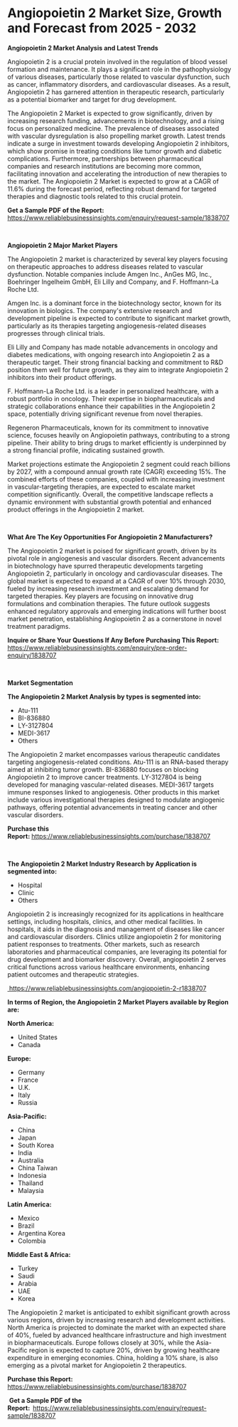 <p><h1>Angiopoietin 2 Market Size, Growth and Forecast from 2025 - 2032</h1></p><p><strong>Angiopoietin 2 Market Analysis and Latest Trends</strong></p>
<p><p>Angiopoietin 2 is a crucial protein involved in the regulation of blood vessel formation and maintenance. It plays a significant role in the pathophysiology of various diseases, particularly those related to vascular dysfunction, such as cancer, inflammatory disorders, and cardiovascular diseases. As a result, Angiopoietin 2 has garnered attention in therapeutic research, particularly as a potential biomarker and target for drug development.</p><p>The Angiopoietin 2 Market is expected to grow significantly, driven by increasing research funding, advancements in biotechnology, and a rising focus on personalized medicine. The prevalence of diseases associated with vascular dysregulation is also propelling market growth. Latest trends indicate a surge in investment towards developing Angiopoietin 2 inhibitors, which show promise in treating conditions like tumor growth and diabetic complications. Furthermore, partnerships between pharmaceutical companies and research institutions are becoming more common, facilitating innovation and accelerating the introduction of new therapies to the market. The Angiopoietin 2 Market is expected to grow at a CAGR of 11.6% during the forecast period, reflecting robust demand for targeted therapies and diagnostic tools related to this crucial protein.</p></p>
<p><strong>Get a Sample PDF of the Report:&nbsp;</strong> <a href="https://www.reliablebusinessinsights.com/enquiry/request-sample/1838707?utm_campaign=2245&utm_medium=2&utm_source=Github&utm_content=ia&utm_term=19042025&utm_id=angiopoietin-2">https://www.reliablebusinessinsights.com/enquiry/request-sample/1838707</a></p>
<p>&nbsp;</p>
<p><strong>Angiopoietin 2 Major Market Players</strong></p>
<p><p>The Angiopoietin 2 market is characterized by several key players focusing on therapeutic approaches to address diseases related to vascular dysfunction. Notable companies include Amgen Inc., AnGes MG, Inc., Boehringer Ingelheim GmbH, Eli Lilly and Company, and F. Hoffmann-La Roche Ltd.</p><p>Amgen Inc. is a dominant force in the biotechnology sector, known for its innovation in biologics. The company's extensive research and development pipeline is expected to contribute to significant market growth, particularly as its therapies targeting angiogenesis-related diseases progresses through clinical trials.</p><p>Eli Lilly and Company has made notable advancements in oncology and diabetes medications, with ongoing research into Angiopoietin 2 as a therapeutic target. Their strong financial backing and commitment to R&D position them well for future growth, as they aim to integrate Angiopoietin 2 inhibitors into their product offerings.</p><p>F. Hoffmann-La Roche Ltd. is a leader in personalized healthcare, with a robust portfolio in oncology. Their expertise in biopharmaceuticals and strategic collaborations enhance their capabilities in the Angiopoietin 2 space, potentially driving significant revenue from novel therapies.</p><p>Regeneron Pharmaceuticals, known for its commitment to innovative science, focuses heavily on Angiopoietin pathways, contributing to a strong pipeline. Their ability to bring drugs to market efficiently is underpinned by a strong financial profile, indicating sustained growth.</p><p>Market projections estimate the Angiopoietin 2 segment could reach billions by 2027, with a compound annual growth rate (CAGR) exceeding 15%. The combined efforts of these companies, coupled with increasing investment in vascular-targeting therapies, are expected to escalate market competition significantly. Overall, the competitive landscape reflects a dynamic environment with substantial growth potential and enhanced product offerings in the Angiopoietin 2 market.</p></p>
<p>&nbsp;</p>
<p><strong>What Are The Key Opportunities For Angiopoietin 2 Manufacturers?</strong></p>
<p><p>The Angiopoietin 2 market is poised for significant growth, driven by its pivotal role in angiogenesis and vascular disorders. Recent advancements in biotechnology have spurred therapeutic developments targeting Angiopoietin 2, particularly in oncology and cardiovascular diseases. The global market is expected to expand at a CAGR of over 10% through 2030, fueled by increasing research investment and escalating demand for targeted therapies. Key players are focusing on innovative drug formulations and combination therapies. The future outlook suggests enhanced regulatory approvals and emerging indications will further boost market penetration, establishing Angiopoietin 2 as a cornerstone in novel treatment paradigms.</p></p>
<p><strong>Inquire or Share Your Questions If Any Before Purchasing This Report:</strong> <a href="https://www.reliablebusinessinsights.com/enquiry/pre-order-enquiry/1838707?utm_campaign=2245&utm_medium=2&utm_source=Github&utm_content=ia&utm_term=19042025&utm_id=angiopoietin-2">https://www.reliablebusinessinsights.com/enquiry/pre-order-enquiry/1838707</a></p>
<p>&nbsp;</p>
<p><strong>Market Segmentation</strong></p>
<p><strong>The Angiopoietin 2 Market Analysis by types is segmented into:</strong></p>
<p><ul><li>Atu-111</li><li>BI-836880</li><li>LY-3127804</li><li>MEDI-3617</li><li>Others</li></ul></p>
<p><p>The Angiopoietin 2 market encompasses various therapeutic candidates targeting angiogenesis-related conditions. Atu-111 is an RNA-based therapy aimed at inhibiting tumor growth. BI-836880 focuses on blocking Angiopoietin 2 to improve cancer treatments. LY-3127804 is being developed for managing vascular-related diseases. MEDI-3617 targets immune responses linked to angiogenesis. Other products in this market include various investigational therapies designed to modulate angiogenic pathways, offering potential advancements in treating cancer and other vascular disorders.</p></p>
<p><strong>Purchase this Report:&nbsp;</strong><a href="https://www.reliablebusinessinsights.com/purchase/1838707?utm_campaign=2245&utm_medium=2&utm_source=Github&utm_content=ia&utm_term=19042025&utm_id=angiopoietin-2">https://www.reliablebusinessinsights.com/purchase/1838707</a></p>
<p>&nbsp;</p>
<p><strong>The Angiopoietin 2 Market Industry Research by Application is segmented into:</strong></p>
<p><ul><li>Hospital</li><li>Clinic</li><li>Others</li></ul></p>
<p><p>Angiopoietin 2 is increasingly recognized for its applications in healthcare settings, including hospitals, clinics, and other medical facilities. In hospitals, it aids in the diagnosis and management of diseases like cancer and cardiovascular disorders. Clinics utilize angiopoietin 2 for monitoring patient responses to treatments. Other markets, such as research laboratories and pharmaceutical companies, are leveraging its potential for drug development and biomarker discovery. Overall, angiopoietin 2 serves critical functions across various healthcare environments, enhancing patient outcomes and therapeutic strategies.</p></p>
<p><a href="https://www.reliablebusinessinsights.com/angiopoietin-2-r1838707?utm_campaign=2245&utm_medium=2&utm_source=Github&utm_content=ia&utm_term=19042025&utm_id=angiopoietin-2">&nbsp;https://www.reliablebusinessinsights.com/angiopoietin-2-r1838707</a></p>
<p><strong>In terms of Region, the Angiopoietin 2 Market Players available by Region are:</strong></p>
<p>
    <p> <strong> North America: </strong>
        <ul>
            <li>United States</li>
            <li>Canada</li>
        </ul>
        </p> 
    <p> <strong> Europe: </strong>
        <ul>
            <li>Germany</li>
            <li>France</li>
            <li>U.K.</li>
            <li>Italy</li>
            <li>Russia</li>
        </ul>
        </p> 
    <p> <strong> Asia-Pacific: </strong>
        <ul>
            <li>China</li>
            <li>Japan</li>
            <li>South Korea</li>
            <li>India</li>
            <li>Australia</li>
            <li>China Taiwan</li>
            <li>Indonesia</li>
            <li>Thailand</li>
            <li>Malaysia</li>
        </ul>
        </p> 
    <p> <strong> Latin America: </strong>
        <ul>
            <li>Mexico</li>
            <li>Brazil</li>
            <li>Argentina Korea</li>
            <li>Colombia</li>
        </ul>
        </p> 
    <p> <strong> Middle East & Africa: </strong>
        <ul>
            <li>Turkey</li>
            <li>Saudi</li>
            <li>Arabia</li>
            <li>UAE</li>
            <li>Korea</li>
        </ul>
    </p>
    </p>
<p><p>The Angiopoietin 2 market is anticipated to exhibit significant growth across various regions, driven by increasing research and development activities. North America is projected to dominate the market with an expected share of 40%, fueled by advanced healthcare infrastructure and high investment in biopharmaceuticals. Europe follows closely at 30%, while the Asia-Pacific region is expected to capture 20%, driven by growing healthcare expenditure in emerging economies. China, holding a 10% share, is also emerging as a pivotal market for Angiopoietin 2 therapeutics.</p></p>
<p><strong>Purchase this Report: </strong><a href="https://www.reliablebusinessinsights.com/purchase/1838707?utm_campaign=2245&utm_medium=2&utm_source=Github&utm_content=ia&utm_term=19042025&utm_id=angiopoietin-2">https://www.reliablebusinessinsights.com/purchase/1838707</a></p>
<p>&nbsp;<strong>Get a Sample PDF of the Report:&nbsp;&nbsp;</strong><a href="https://www.reliablebusinessinsights.com/enquiry/request-sample/1838707?utm_campaign=2245&utm_medium=2&utm_source=Github&utm_content=ia&utm_term=19042025&utm_id=angiopoietin-2">https://www.reliablebusinessinsights.com/enquiry/request-sample/1838707</a></p>
<p><strong></strong></p>
<p><p></p><p></p><p></p></p>